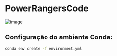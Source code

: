 # PowerRangersCode
![image](https://github.com/user-attachments/assets/e8dd40be-5709-4b1d-952f-c5ab8f50c1ee)

## Configuração do ambiente Conda:

```sh
conda env create -f environment.yml
```


